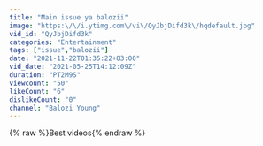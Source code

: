 ```yaml
---
title: "Main issue ya balozii"
image: "https:\/\/i.ytimg.com\/vi\/QyJbjDifd3k\/hqdefault.jpg"
vid_id: "QyJbjDifd3k"
categories: "Entertainment"
tags: ["issue","balozii"]
date: "2021-11-22T01:35:22+03:00"
vid_date: "2021-05-25T14:12:09Z"
duration: "PT2M9S"
viewcount: "50"
likeCount: "6"
dislikeCount: "0"
channel: "Balozi Young"
---
```

{% raw %}Best videos{% endraw %}
